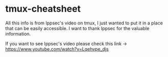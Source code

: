# tmux-cheatsheet
All this info is from Ippsec's video on tmux, I just wanted to put it in a place that can be easily accessible. I want to thank Ippsec for the valuable information.

If you want to see Ippsec's video please check this link -> https://www.youtube.com/watch?v=Lqehvpe_djs
